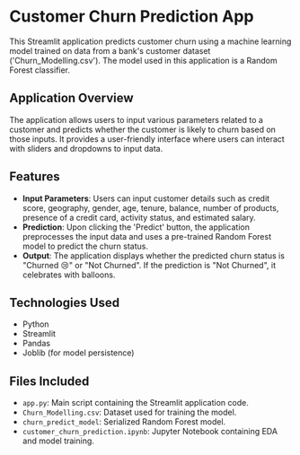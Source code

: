 # Customer Churn Prediction App

This Streamlit application predicts customer churn using a machine learning model trained on data from a bank's customer dataset ('Churn_Modelling.csv'). The model used in this application is a Random Forest classifier.

## Application Overview

The application allows users to input various parameters related to a customer and predicts whether the customer is likely to churn based on those inputs. It provides a user-friendly interface where users can interact with sliders and dropdowns to input data.

## Features

- **Input Parameters**: Users can input customer details such as credit score, geography, gender, age, tenure, balance, number of products, presence of a credit card, activity status, and estimated salary.
- **Prediction**: Upon clicking the 'Predict' button, the application preprocesses the input data and uses a pre-trained Random Forest model to predict the churn status.
- **Output**: The application displays whether the predicted churn status is "Churned 😢" or "Not Churned". If the prediction is "Not Churned", it celebrates with balloons.

## Technologies Used

- Python
- Streamlit
- Pandas
- Joblib (for model persistence)

## Files Included

- `app.py`: Main script containing the Streamlit application code.
- `Churn_Modelling.csv`: Dataset used for training the model.
- `churn_predict_model`: Serialized Random Forest model.
- `customer_churn_prediction.ipynb`: Jupyter Notebook containing EDA and model training.

